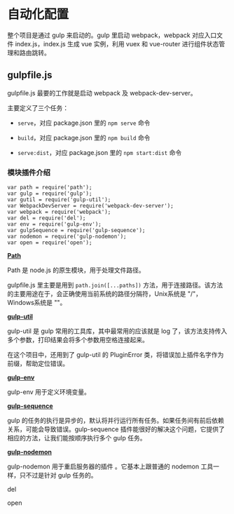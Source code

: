 # 自动化配置

整个项目是通过 gulp 来启动的。gulp 里启动 webpack，webpack 对应入口文件 index.js，index.js 生成 vue 实例，利用 vuex 和 vue-router 进行组件状态管理和路由跳转。

## gulpfile.js

gulpfile.js 最要的工作就是启动 webpack 及 webpack-dev-server。

主要定义了三个任务：

* `serve`，对应 package.json 里的 `npm serve` 命令

* `build`，对应 package.json 里的 `npm build` 命令

* `serve:dist`，对应 package.json 里的 `npm start:dist` 命令


### 模块插件介绍

```
var path = require('path');
var gulp = require('gulp');
var gutil = require('gulp-util');
var WebpackDevServer = require('webpack-dev-server');
var webpack = require('webpack');
var del = require('del');
var env = require('gulp-env');
var gulpSequence = require('gulp-sequence');
var nodemon = require('gulp-nodemon');
var open = require('open');
```

**[Path](https://nodejs.org/dist/latest-v6.x/docs/api/path.html)**

Path 是 node.js 的原生模块，用于处理文件路径。

gulpfile.js 里主要是用到 `path.join([...paths])` 方法，用于连接路径。该方法的主要用途在于，会正确使用当前系统的路径分隔符，Unix系统是 "\/"，Windows系统是 "\"。

**[gulp-util](https://www.npmjs.com/package/gulp-util)**

gulp-util 是 gulp 常用的工具库，其中最常用的应该就是 log 了，该方法支持传入多个参数，打印结果会将多个参数用空格连接起来。

在这个项目中，还用到了 gulp-util 的 PluginError 类，将错误加上插件名字作为前缀，帮助定位错误。

[**gulp-env**](https://www.npmjs.com/package/gulp-env)

gulp-env 用于定义环境变量。

[**gulp-sequence**](https://www.npmjs.com/package/gulp-sequence)

gulp 的任务的执行是异步的，默认将并行运行所有任务。如果任务间有前后依赖关系，可能会导致错误。gulp-sequence 插件能很好的解决这个问题，它提供了相应的方法，让我们能按顺序执行多个 gulp 任务。

[**gulp-nodemon**](https://www.npmjs.com/package/gulp-nodemon)

gulp-nodemon 用于重启服务器的插件 。它基本上跟普通的 nodemon 工具一样，只不过是针对 gulp 任务的。

del

open











